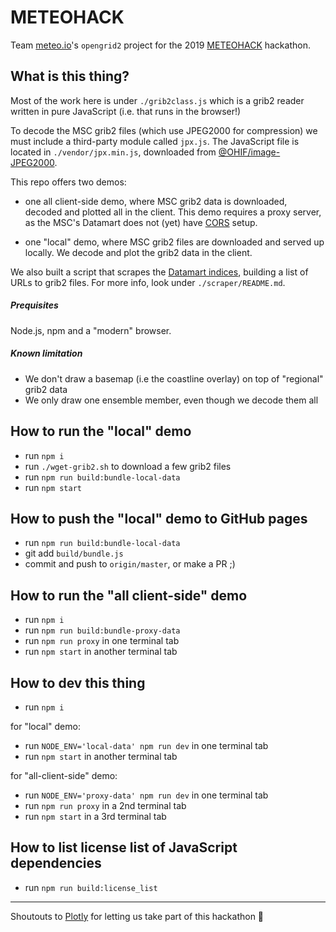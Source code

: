 # METEOHACK

Team [meteo.io](https://www.hackworks.com/fr/meteohack/teams/meteoio)'s `opengrid2` project for the 2019 [METEOHACK](https://www.hackworks.com/fr/meteohack) hackathon.

## What is this thing?

Most of the work here is under `./grib2class.js` which is a grib2 reader written
in pure JavaScript (i.e. that runs in the browser!)

To decode the MSC grib2 files (which use JPEG2000 for compression) we must include a third-party module called `jpx.js`.
The JavaScript file is located in `./vendor/jpx.min.js`, downloaded from [@OHIF/image-JPEG2000](https://github.com/OHIF/image-JPEG2000).

This repo offers two demos:

- one all client-side demo, where MSC grib2 data is downloaded, decoded and
  plotted all in the client. This demo requires a proxy server, as the MSC's
  Datamart does not (yet) have [CORS](https://developer.mozilla.org/en-US/docs/Web/HTTP/CORS) setup.

- one "local" demo, where MSC grib2 files are downloaded and served up locally.
  We decode and plot the grib2 data in the client.

We also built a script that scrapes the [Datamart indices](https://dd.weather.gc.ca/), building a list of URLs to grib2 files.
For more info, look under `./scraper/README.md`.

##### Prequisites

Node.js, npm and a "modern" browser.

##### Known limitation

- We don't draw a basemap (i.e the coastline overlay) on top of "regional" grib2 data
- We only draw one ensemble member, even though we decode them all

## How to run the "local" demo

- run `npm i`
- run `./wget-grib2.sh` to download a few grib2 files
- run `npm run build:bundle-local-data`
- run `npm start`

## How to push the "local" demo to GitHub pages

- run `npm run build:bundle-local-data`
- git add `build/bundle.js`
- commit and push to `origin/master`, or make a PR ;)

## How to run the "all client-side" demo

- run `npm i`
- run `npm run build:bundle-proxy-data`
- run `npm run proxy` in one terminal tab
- run `npm start` in another terminal tab

## How to dev this thing

- run `npm i`

for "local" demo:
  - run `NODE_ENV='local-data' npm run dev` in one terminal tab
  - run `npm start` in another terminal tab

for "all-client-side" demo:
  - run `NODE_ENV='proxy-data' npm run dev` in one terminal tab
  - run `npm run proxy` in a 2nd terminal tab
  - run `npm start` in a 3rd terminal tab


## How to list license list of JavaScript dependencies

- run `npm run build:license_list`

----------

Shoutouts to [Plotly](https://plot.ly/) for letting us take part of this
hackathon :tada:
